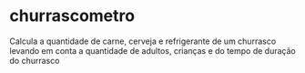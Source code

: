 # churrascometro
Calcula a quantidade de carne, cerveja e refrigerante de um churrasco levando em conta a quantidade de adultos, crianças e do tempo de duração do churrasco
